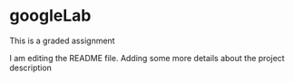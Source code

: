 # googleLab
This is a graded assignment

I am editing the README file. Adding some more details about the project description
